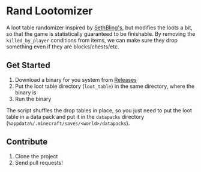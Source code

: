 # Rand Lootomizer

A loot table randomizer inspired by [SethBling's](https://www.youtube.com/watch?v=3JEXAZOrykQ), but modifies the loots a bit, so that the game is statistically guaranteed to be finishable. By removing the `killed_by_player` conditions from items, we can make sure they drop something even if they are blocks/chests/etc.

## Get Started

1. Download a binary for you system from [Releases](./releases)
2. Put the loot table directory (`loot_table`) in the same directory, where the binary is
3. Run the binary

The script shuffles the drop tables in place, so you just need to put the loot table in a data pack and put it in the `datapacks` directory (`%appdata%/.minecraft/saves/<world>/datapacks`).

## Contribute

1. Clone the project
2. Send pull requests!
